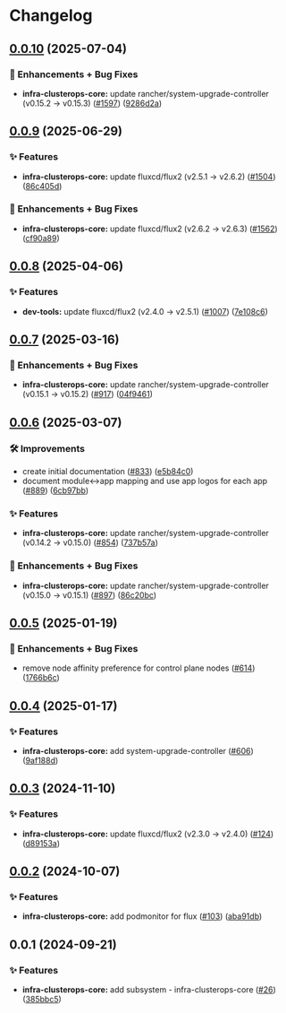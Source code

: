 # Changelog

## [0.0.10](https://github.com/ppat/homelab-ops-kubernetes-apps/compare/infra-clusterops-core-v0.0.9...infra-clusterops-core-v0.0.10) (2025-07-04)


### 🚀 Enhancements + Bug Fixes

* **infra-clusterops-core:** update rancher/system-upgrade-controller (v0.15.2 -&gt; v0.15.3) ([#1597](https://github.com/ppat/homelab-ops-kubernetes-apps/issues/1597)) ([9286d2a](https://github.com/ppat/homelab-ops-kubernetes-apps/commit/9286d2a969e0ef7c80267b45e452bf3fe78e6e39))

## [0.0.9](https://github.com/ppat/homelab-ops-kubernetes-apps/compare/infra-clusterops-core-v0.0.8...infra-clusterops-core-v0.0.9) (2025-06-29)


### ✨ Features

* **infra-clusterops-core:** update fluxcd/flux2 (v2.5.1 -&gt; v2.6.2) ([#1504](https://github.com/ppat/homelab-ops-kubernetes-apps/issues/1504)) ([86c405d](https://github.com/ppat/homelab-ops-kubernetes-apps/commit/86c405d10e3d0756eeee6e134215c9dbf6b8b1eb))


### 🚀 Enhancements + Bug Fixes

* **infra-clusterops-core:** update fluxcd/flux2 (v2.6.2 -&gt; v2.6.3) ([#1562](https://github.com/ppat/homelab-ops-kubernetes-apps/issues/1562)) ([cf90a89](https://github.com/ppat/homelab-ops-kubernetes-apps/commit/cf90a89bb1cd88c60ebfce2b247a18b0b48a9a99))

## [0.0.8](https://github.com/ppat/homelab-ops-kubernetes-apps/compare/infra-clusterops-core-v0.0.7...infra-clusterops-core-v0.0.8) (2025-04-06)


### ✨ Features

* **dev-tools:** update fluxcd/flux2 (v2.4.0 -&gt; v2.5.1) ([#1007](https://github.com/ppat/homelab-ops-kubernetes-apps/issues/1007)) ([7e108c6](https://github.com/ppat/homelab-ops-kubernetes-apps/commit/7e108c6399805298b67dfec248ed5fce04bb5633))

## [0.0.7](https://github.com/ppat/homelab-ops-kubernetes-apps/compare/infra-clusterops-core-v0.0.6...infra-clusterops-core-v0.0.7) (2025-03-16)


### 🚀 Enhancements + Bug Fixes

* **infra-clusterops-core:** update rancher/system-upgrade-controller (v0.15.1 -&gt; v0.15.2) ([#917](https://github.com/ppat/homelab-ops-kubernetes-apps/issues/917)) ([04f9461](https://github.com/ppat/homelab-ops-kubernetes-apps/commit/04f9461f6c54063cdb865f4703c1d323cb2705e0))

## [0.0.6](https://github.com/ppat/homelab-ops-kubernetes-apps/compare/infra-clusterops-core-v0.0.5...infra-clusterops-core-v0.0.6) (2025-03-07)


### 🛠 Improvements

* create initial documentation ([#833](https://github.com/ppat/homelab-ops-kubernetes-apps/issues/833)) ([e5b84c0](https://github.com/ppat/homelab-ops-kubernetes-apps/commit/e5b84c03920d34e3055bea987b465e04092af030))
* document module&lt;-&gt;app mapping and use app logos for each app ([#889](https://github.com/ppat/homelab-ops-kubernetes-apps/issues/889)) ([6cb97bb](https://github.com/ppat/homelab-ops-kubernetes-apps/commit/6cb97bb71826434291de7b067983830376f0d12b))


### ✨ Features

* **infra-clusterops-core:** update rancher/system-upgrade-controller (v0.14.2 -&gt; v0.15.0) ([#854](https://github.com/ppat/homelab-ops-kubernetes-apps/issues/854)) ([737b57a](https://github.com/ppat/homelab-ops-kubernetes-apps/commit/737b57a3dd35e9a37dbef108d4a3fa99b24f9f5b))


### 🚀 Enhancements + Bug Fixes

* **infra-clusterops-core:** update rancher/system-upgrade-controller (v0.15.0 -&gt; v0.15.1) ([#897](https://github.com/ppat/homelab-ops-kubernetes-apps/issues/897)) ([86c20bc](https://github.com/ppat/homelab-ops-kubernetes-apps/commit/86c20bc26c4a326a8d73fb0f4a82fe960eeac4e1))

## [0.0.5](https://github.com/ppat/homelab-ops-kubernetes-apps/compare/infra-clusterops-core-v0.0.4...infra-clusterops-core-v0.0.5) (2025-01-19)


### 🚀 Enhancements + Bug Fixes

* remove node affinity preference for control plane nodes ([#614](https://github.com/ppat/homelab-ops-kubernetes-apps/issues/614)) ([1766b6c](https://github.com/ppat/homelab-ops-kubernetes-apps/commit/1766b6c5019b6faa22e29c77e44b29153318d60b))

## [0.0.4](https://github.com/ppat/homelab-ops-kubernetes-apps/compare/infra-clusterops-core-v0.0.3...infra-clusterops-core-v0.0.4) (2025-01-17)


### ✨ Features

* **infra-clusterops-core:** add system-upgrade-controller ([#606](https://github.com/ppat/homelab-ops-kubernetes-apps/issues/606)) ([9af188d](https://github.com/ppat/homelab-ops-kubernetes-apps/commit/9af188d767c50bf44e2e19392ce3af092fc8b038))

## [0.0.3](https://github.com/ppat/homelab-ops-kubernetes-apps/compare/infra-clusterops-core-v0.0.2...infra-clusterops-core-v0.0.3) (2024-11-10)


### ✨ Features

* **infra-clusterops-core:** update fluxcd/flux2 (v2.3.0 -&gt; v2.4.0) ([#124](https://github.com/ppat/homelab-ops-kubernetes-apps/issues/124)) ([d89153a](https://github.com/ppat/homelab-ops-kubernetes-apps/commit/d89153ab4b78cbe57fedf8edcb95ba32bd2cb73b))

## [0.0.2](https://github.com/ppat/homelab-ops-kubernetes-apps/compare/infra-clusterops-core-v0.0.1...infra-clusterops-core-v0.0.2) (2024-10-07)


### ✨ Features

* **infra-clusterops-core:** add podmonitor for flux ([#103](https://github.com/ppat/homelab-ops-kubernetes-apps/issues/103)) ([aba91db](https://github.com/ppat/homelab-ops-kubernetes-apps/commit/aba91db4af50f4aa1cc0bebf8751036197219305))

## 0.0.1 (2024-09-21)


### ✨ Features

* **infra-clusterops-core:** add subsystem - infra-clusterops-core ([#26](https://github.com/ppat/homelab-ops-kubernetes-apps/issues/26)) ([385bbc5](https://github.com/ppat/homelab-ops-kubernetes-apps/commit/385bbc50845cf53103186e12562305224dfe4b18))
